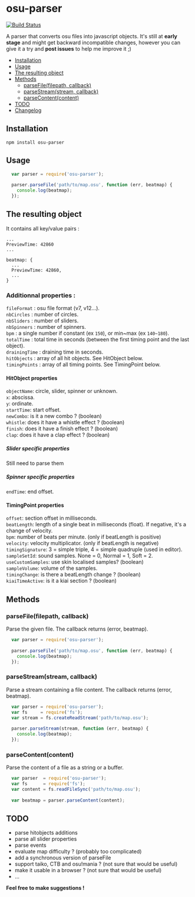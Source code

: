 osu-parser
==========
[![Build Status](https://travis-ci.org/nojhamster/osu-parser.png?branch=master)](https://travis-ci.org/nojhamster/osu-parser)

A parser that converts osu files into javascript objects. It's still at **early stage** and might get backward incompatible changes, however you can give it a try and **post issues** to help me improve it ;)

- [Installation](#installation)
- [Usage](#usage)
- [The resulting object](#the-resulting-object)
- [Methods](#methods)
	- [parseFile(filepath, callback)](#parsefilefilepath-callback)
	- [parseStream(stream, callback)](#parsestreamstream-callback)
	- [parseContent(content)](#parsecontentcontent)
- [TODO](#todo)
- [Changelog](https://github.com/nojhamster/osu-parser/blob/master/changelog.md)

## Installation

```
npm install osu-parser
```

## Usage

```javascript
  var parser = require('osu-parser');
  
  parser.parseFile('path/to/map.osu', function (err, beatmap) {
    console.log(beatmap);
  });
```

## The resulting object

It contains all key/value pairs :
```
...
PreviewTime: 42860
...
```
```
beatmap: {
  ...
  PreviewTime: 42860,
  ...
}
```

### Additionnal properties :  
`fileFormat` : osu file format (v7, v12...).  
`nbCircles` : number of circles.  
`nbSliders` : number of sliders.  
`nbSpinners` : number of spinners.  
`bpm` : a single number if constant (ex `150`), or min~max (ex `140~180`).  
`totalTime` : total time in seconds (between the first timing point and the last object).  
`drainingTime` : draining time in seconds.  
`hitObjects` : array of all hit objects. See HitObject below.  
`timingPoints` : array of all timing points. See TimingPoint below.  

#### HitObject properties
`objectName`: circle, slider, spinner or unknown.  
`x`: abscissa.  
`y`: ordinate.  
`startTime`: start offset.  
`newCombo`: is it a new combo ? (boolean)  
`whistle`: does it have a whistle effect ? (boolean)  
`finish`: does it have a finish effect ? (boolean)  
`clap`: does it have a clap effect ? (boolean)  

##### Slider specific properties
Still need to parse them

##### Spinner specific properties
`endTime`: end offset.  

#### TimingPoint properties
  `offset`: section offset in milliseconds.  
  `beatLength`: length of a single beat in milliseconds (float). If negative, it's a change of velocity.  
  `bpm`: number of beats per minute. (only if beatLength is positive)  
  `velocity`: velocity multiplicator. (only if beatLength is negative)  
  `timingSignature`: 3 = simple triple, 4 = simple quadruple (used in editor).  
  `sampleSetId`: sound samples. None = 0, Normal = 1, Soft = 2.  
  `useCustomSamples`: use skin localised samples? (boolean)  
  `sampleVolume`: volume of the samples.  
  `timingChange`: is there a beatLength change ? (boolean)  
  `kiaiTimeActive`: is it a kiai section ? (boolean)  

## Methods

### parseFile(filepath, callback)
Parse the given file. The callback returns (error, beatmap).
```javascript
  var parser = require('osu-parser');
  
  parser.parseFile('path/to/map.osu', function (err, beatmap) {
    console.log(beatmap);
  });
```

### parseStream(stream, callback)
Parse a stream containing a file content. The callback returns (error, beatmap).
```javascript
  var parser = require('osu-parser');
  var fs     = require('fs');
  var stream = fs.createReadStream('path/to/map.osu');
  
  parser.parseStream(stream, function (err, beatmap) {
    console.log(beatmap);
  });
```

### parseContent(content)
Parse the content of a file as a string or a buffer.
```javascript
  var parser  = require('osu-parser');
  var fs      = require('fs');
  var content = fs.readFileSync('path/to/map.osu');
  
  var beatmap = parser.parseContent(content);
```

## TODO
- parse hitobjects additions
- parse all slider properties
- parse events
- evaluate map difficulty ? (probably too complicated)
- add a synchronous version of parseFile
- support taiko, CTB and osu!mania ? (not sure that would be useful)
- make it usable in a browser ? (not sure that would be useful)
- ...

**Feel free to make suggestions !**
